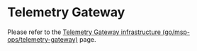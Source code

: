 # Telemetry Gateway

Please refer to the [Telemetry Gateway infrastructure (go/msp-ops/telemetry-gateway)](../../../managed-services/telemetry-gateway.md) page.
